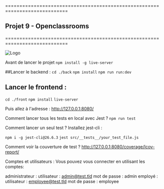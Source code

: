 ============================================================================

## Projet 9 - Openclassrooms

============================================================================

![Logo](https://user.oc-static.com/upload/2020/08/14/1597396368627_image2.png)

Avant de lancer le projet
`npm install -g live-server`

##Lancer le backend :
`cd ./back`
`npm install`
`npm run run:dev`

## Lancer le frontend :
`cd ./front`
`npm install`
`live-server`

Puis allez à l'adresse : http://127.0.0.1:8080/

Comment lancer tous les tests en local avec Jest ?
`npm run test`

Comment lancer un seul test ?
Installez jest-cli :

`npm i -g jest-cli@26.6.3`
`jest src/__tests__/your_test_file.js`

Comment voir la couverture de test ?
http://127.0.0.1:8080/coverage/lcov-report/

Comptes et utilisateurs :
Vous pouvez vous connecter en utilisant les comptes:

administrateur :
utilisateur : admin@test.tld 
mot de passe : admin
employé :
utilisateur : employee@test.tld
mot de passe : employee
